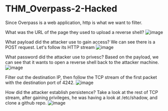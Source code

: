# THM_Overpass-2-Hacked
Since Overpass is a web application, http is what we want to filter.

What was the URL of the page they used to upload a reverse shell?
![image](https://github.com/QuanPham247/THM_Overpass-2-Hacked/assets/97132705/d8d947cf-b058-41f3-bcaf-78d7193e9639)

What payload did the attacker use to gain access?
We can see there is a POST request. Let's follow its HTTP stream
![image](https://github.com/QuanPham247/THM_Overpass-2-Hacked/assets/97132705/f1950d2b-09af-4b2d-8923-0e5dd9d78982)

What password did the attacker use to privesc?
Based on the payload, we can see that it wants to open a reverse shell back to the attacker machine. 
![image](https://github.com/QuanPham247/THM_Overpass-2-Hacked/assets/97132705/51609cab-7973-404a-b7e2-1742b2161d0e)

Filter out the destination IP, then follow the TCP stream of the first packet with the destination port of 4242. 
![image](https://github.com/QuanPham247/THM_Overpass-2-Hacked/assets/97132705/ba1d0cb4-71da-4059-a104-727387b891ee)

How did the attacker establish persistence?
Take a look at the rest of TCP stream, after gaining privileges, he was having a look at /etc/shadow, and clone a github repo. 
![image](https://github.com/QuanPham247/THM_Overpass-2-Hacked/assets/97132705/3d9897ad-4377-43c1-828a-5c0abad470ac)
